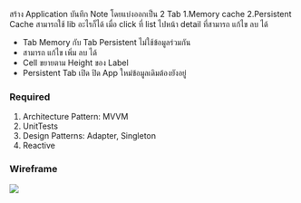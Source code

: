 สร้าง Application บันทึก Note โดยแบ่งออกเป็น 2 Tab 1.Memory cache 2.Persistent Cache สามารถใช้ lib อะไรก็ได้ เมื่อ click ที่ list ไปหน้า detail ที่สามารถ แก้ไข ลบ ได้

- Tab Memory กับ Tab Persistent ไม่ใช้ข้อมูลร่วมกัน
- สามารถ แก้ไข เพิ่ม ลบ ได้ 
- Cell ขยายตาม Height ของ Label
- Persistent Tab เปิด ปิด App ใหม่ข้อมูลเดิมต้องยังอยู่

### Required
 1. Architecture Pattern:  MVVM
 2. UnitTests
 3. Design Patterns: Adapter, Singleton
 4. Reactive 

### Wireframe

![](https://s3.amazonaws.com/assets.mockflow.com/app/wireframepro/company/Cd50842e9bd7799d84556f272abf97d3d/projects/Mdfb71e82353147d5f6866d68c3ab50701592989345561/pages/eb0039da6a434b82838aabe0ee519dc3/image/eb0039da6a434b82838aabe0ee519dc3.png)
